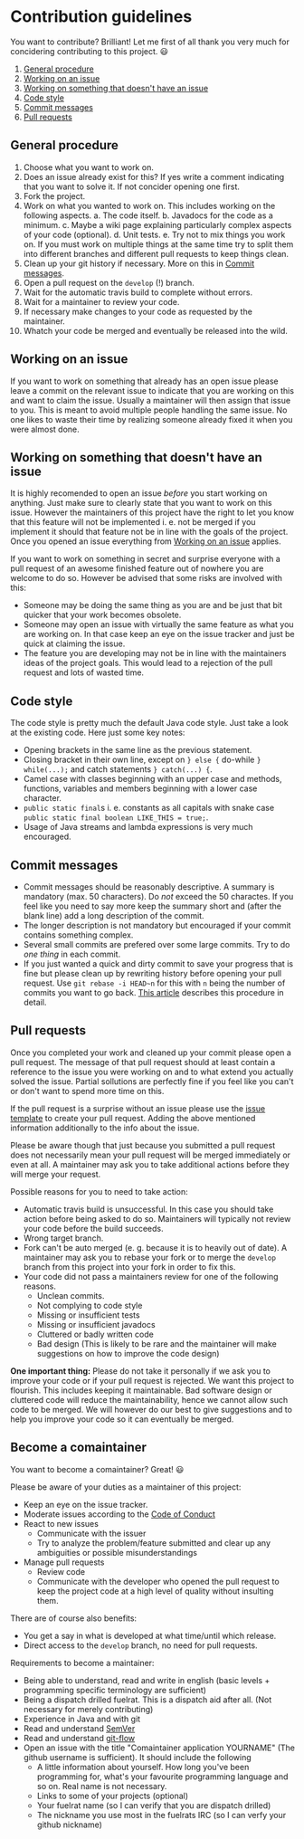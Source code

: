 # Contribution guidelines

You want to contribute? Brilliant! Let me first of all thank you very much for concidering contributing to this project. :smiley:

1. [General procedure](#General-procedure)
2. [Working on an issue](#Working-on-an-issue)
3. [Working on something that doesn't have an issue](#Working-on-something-that-doesn't-have-an-issue)
4. [Code style](#Code-style)
5. [Commit messages](#Commit-messages)
6. [Pull requests](#Pull-requests)

## General procedure

1. Choose what you want to work on.
2. Does an issue already exist for this? If yes write a comment indicating that you want to solve it. If not concider opening one first.
3. Fork the project.
4. Work on what you wanted to work on. This includes working on the following aspects.
    a. The code itself.
    b. Javadocs for the code as a minimum.
    c. Maybe a wiki page explaining particularly complex aspects of your code (optional).
    d. Unit tests.
    e. Try not to mix things you work on. If you must work on multiple things at the same time try to split them into different branches and different pull requests to keep things clean.
5. Clean up your git history if necessary. More on this in [Commit messages](#Commit-messages).
6. Open a pull request on the `develop` (!) branch.
7. Wait for the automatic travis build to complete without errors.
8. Wait for a maintainer to review your code.
9. If necessary make changes to your code as requested by the maintainer.
10. Whatch your code be merged and eventually be released into the wild.

## Working on an issue

If you want to work on something that already has an open issue please leave a commit on the relevant issue to indicate that you are working on this and want to claim the issue. Usually a maintainer will then assign that issue to you. This is meant to avoid multiple people handling the same issue. No one likes to waste their time by realizing someone already fixed it when you were almost done.

## Working on something that doesn't have an issue

It is highly recomended to open an issue *before* you start working on anything. Just make sure to clearly state that you want to work on this issue. However the maintainers of this project have the right to let you know that this feature will not be implemented i. e. not be merged if you implement it should that feature not be in line with the goals of the project. Once you opened an issue everything from [Working on an issue](#Working-on-an-issue) applies.

If you want to work on something in secret and surprise everyone with a pull request of an awesome finished feature out of nowhere you are welcome to do so. However be advised that some risks are involved with this:

- Someone may be doing the same thing as you are and be just that bit quicker that your work becomes obsolete.
- Someone may open an issue with virtually the same feature as what you are working on. In that case keep an eye on the issue tracker and just be quick at claiming the issue.
- The feature you are developing may not be in line with the maintainers ideas of the project goals. This would lead to a rejection of the pull request and lots of wasted time.

## Code style

The code style is pretty much the default Java code style. Just take a look at the existing code. Here just some key notes:

- Opening brackets in the same line as the previous statement.
- Closing bracket in their own line, except on `} else {` do-while `} while(...);` and catch statements `} catch(...) {`.
- Camel case with classes beginning with an upper case and methods, functions, variables and members beginning with a lower case character.
- `public static final`s i. e. constants as all capitals with snake case `public static final boolean LIKE_THIS = true;`.
- Usage of Java streams and lambda expressions is very much encouraged.

## Commit messages

- Commit messages should be reasonably descriptive. A summary is mandatory (max. 50 characters). Do *not* exceed the 50 charactes. If you feel like you need to say more keep the summary short and (after the blank line) add a long description of the commit.
- The longer description is not mandatory but encouraged if your commit contains something complex.
- Several small commits are prefered over some large commits. Try to do *one thing* in each commit.
- If you just wanted a quick and dirty commit to save your progress that is fine but please clean up by rewriting history before opening your pull request. Use `git rebase -i HEAD~n` for this with `n` being the number of commits you want to go back. [This article](https://git-scm.com/book/id/v2/Git-Tools-Rewriting-History) describes this procedure in detail.

## Pull requests

Once you completed your work and cleaned up your commit please open a pull request. The message of that pull request should at least contain a reference to the issue you were working on and to what extend you actually solved the issue. Partial sollutions are perfectly fine if you feel like you can't or don't want to spend more time on this.

If the pull request is a surprise without an issue please use the [issue template](https://github.com/targodan/UberSpatchBoard/blob/master/.github/ISSUE_TEMPLATE.md) to create your pull request. Adding the above mentioned information additionally to the info about the issue.

Please be aware though that just because you submitted a pull request does not necessarily mean your pull request will be merged immediately or even at all.
A maintainer may ask you to take additional actions before they will merge your request.

Possible reasons for you to need to take action:
- Automatic travis build is unsuccessful. In this case you should take action before being asked to do so. Maintainers will typically not review your code before the build succeeds.
- Wrong target branch.
- Fork can't be auto merged (e. g. because it is to heavily out of date). A maintainer may ask you to rebase your fork or to merge the `develop` branch from this project into your fork in order to fix this.
- Your code did not pass a maintainers review for one of the following reasons.
    - Unclean commits.
    - Not complying to code style
    - Missing or insufficient tests
    - Missing or insufficient javadocs
    - Cluttered or badly written code
    - Bad design (This is likely to be rare and the maintainer will make suggestions on how to improve the code design)

**One important thing:** Please do not take it personally if we ask you to improve your code or if your pull request is rejected. We want this project to flourish. This includes keeping it maintainable. Bad software design or cluttered code will reduce the maintainability, hence we cannot allow such code to be merged. We will however do our best to give suggestions and to help you improve your code so it can eventually be merged.

## Become a comaintainer

You want to become a comaintainer? Great! :smiley:

Please be aware of your duties as a maintainer of this project:
- Keep an eye on the issue tracker.
- Moderate issues according to the [Code of Conduct](https://github.com/targodan/UberSpatchBoard/blob/master/CODE_OF_CONDUCT.md)
- React to new issues
    - Communicate with the issuer
    - Try to analyze the problem/feature submitted and clear up any ambiguities or possible misunderstandings
- Manage pull requests
    - Review code
    - Communicate with the developer who opened the pull request to keep the project code at a high level of quality without insulting them.

There are of course also benefits:
- You get a say in what is developed at what time/until which release.
- Direct access to the `develop` branch, no need for pull requests.

Requirements to become a maintainer:
- Being able to understand, read and write in english (basic levels + programming specific terminology are sufficient)
- Being a dispatch drilled fuelrat. This is a dispatch aid after all. (Not necessary for merely contributing)
- Experience in Java and with git
- Read and understand [SemVer](http://semver.org/)
- Read and understand [git-flow](https://danielkummer.github.io/git-flow-cheatsheet/)
- Open an issue with the title "Comaintainer application YOURNAME" (The github username is sufficient). It should include the following
    - A little information about yourself. How long you've been programming for, what's your favourite programming language and so on. Real name is not necessary.
    - Links to some of your projects (optional)
    - Your fuelrat name (so I can verify that you are dispatch drilled)
    - The nickname you use most in the fuelrats IRC (so I can verfy your github nickname)
